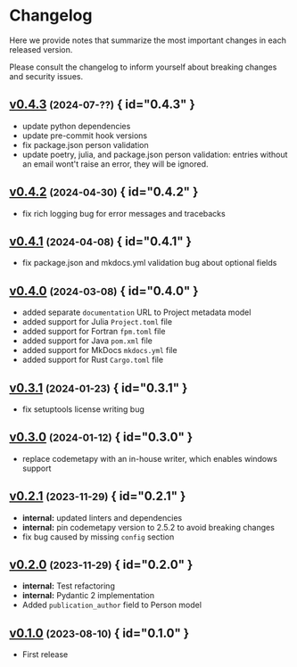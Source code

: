# Changelog

Here we provide notes that summarize the most important changes in each released version.

Please consult the changelog to inform yourself about breaking changes and security issues.

## [v0.4.3](https://github.com/Materials-Data-Science-and-Informatics/somesy/tree/v0.4.3) <small>(2024-07-??)</small> { id="0.4.3" }

-   update python dependencies
-   update pre-commit hook versions
-   fix package.json person validation
-   update poetry, julia, and package.json person validation: entries without an email wont't raise an error, they will be ignored.

## [v0.4.2](https://github.com/Materials-Data-Science-and-Informatics/somesy/tree/v0.4.2) <small>(2024-04-30)</small> { id="0.4.2" }

-   fix rich logging bug for error messages and tracebacks

## [v0.4.1](https://github.com/Materials-Data-Science-and-Informatics/somesy/tree/v0.4.1) <small>(2024-04-08)</small> { id="0.4.1" }

-   fix package.json and mkdocs.yml validation bug about optional fields

## [v0.4.0](https://github.com/Materials-Data-Science-and-Informatics/somesy/tree/v0.4.0) <small>(2024-03-08)</small> { id="0.4.0" }

-   added separate `documentation` URL to Project metadata model
-   added support for Julia `Project.toml` file
-   added support for Fortran `fpm.toml` file
-   added support for Java `pom.xml` file
-   added support for MkDocs `mkdocs.yml` file
-   added support for Rust `Cargo.toml` file

## [v0.3.1](https://github.com/Materials-Data-Science-and-Informatics/somesy/tree/v0.3.1) <small>(2024-01-23)</small> { id="0.3.1" }

-   fix setuptools license writing bug

## [v0.3.0](https://github.com/Materials-Data-Science-and-Informatics/somesy/tree/v0.3.0) <small>(2024-01-12)</small> { id="0.3.0" }

-   replace codemetapy with an in-house writer, which enables windows support

## [v0.2.1](https://github.com/Materials-Data-Science-and-Informatics/somesy/tree/v0.2.1) <small>(2023-11-29)</small> { id="0.2.1" }

-   **internal:** updated linters and dependencies
-   **internal:** pin codemetapy version to 2.5.2 to avoid breaking changes
-   fix bug caused by missing `config` section

## [v0.2.0](https://github.com/Materials-Data-Science-and-Informatics/somesy/tree/v0.2.0) <small>(2023-11-29)</small> { id="0.2.0" }

-   **internal:** Test refactoring
-   **internal:** Pydantic 2 implementation
-   Added `publication_author` field to Person model

## [v0.1.0](https://github.com/Materials-Data-Science-and-Informatics/somesy/tree/v0.1.0) <small>(2023-08-10)</small> { id="0.1.0" }

-   First release
